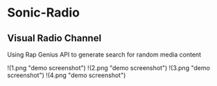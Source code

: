 # Sonic-Radio
## Visual Radio Channel

Using Rap Genius API to generate search for random media content

!(1.png "demo screenshot")
!(2.png "demo screenshot")
!(3.png "demo screenshot")
!(4.png "demo screenshot")
